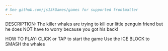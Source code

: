 ```yaml
---
# See github.com/js13kGames/games for supported frontmatter
---
```

DESCRIPTION:
The killer whales are trying to kill our little penguin friend but he does NOT have to worry because you got his back!

HOW TO PLAY:
CLICK or TAP to start the game
Use the ICE BLOCK to SMASH the whales